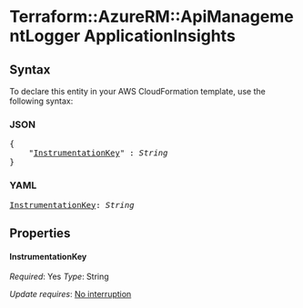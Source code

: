# Terraform::AzureRM::ApiManagementLogger ApplicationInsights

## Syntax

To declare this entity in your AWS CloudFormation template, use the following syntax:

### JSON

<pre>
{
    "<a href="#instrumentationkey" title="InstrumentationKey">InstrumentationKey</a>" : <i>String</i>
}
</pre>

### YAML

<pre>
<a href="#instrumentationkey" title="InstrumentationKey">InstrumentationKey</a>: <i>String</i>
</pre>

## Properties

#### InstrumentationKey

_Required_: Yes
_Type_: String

_Update requires_: [No interruption](https://docs.aws.amazon.com/AWSCloudFormation/latest/UserGuide/using-cfn-updating-stacks-update-behaviors.html#update-no-interrupt)

